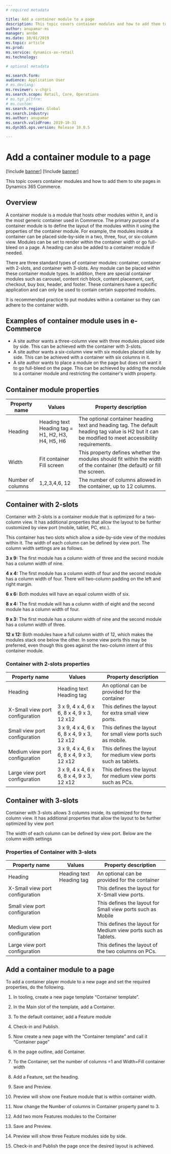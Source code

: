 ```yaml
---
# required metadata

title: Add a container module to a page
description: This topic covers container modules and how to add them to site pages in Dynamics 365 Commerce.
author: anupamar-ms
manager: annbe
ms.date: 10/01/2019
ms.topic: article
ms.prod: 
ms.service: dynamics-ax-retail
ms.technology: 

# optional metadata

ms.search.form:  
audience: Application User
# ms.devlang: 
ms.reviewer: v-chgri
ms.search.scope: Retail, Core, Operations
# ms.tgt_pltfrm: 
# ms.custom: 
ms.search.region: Global
ms.search.industry: 
ms.author: anupamar
ms.search.validFrom: 2019-10-31
ms.dyn365.ops.version: Release 10.0.5

---
```


# Add a container module to a page

[!include [banner](../includes/preview-banner.md)]
[!include [banner](../includes/banner.md)]

This topic covers container modules and how to add them to site pages in Dynamics 365 Commerce.

## Overview

A container module is a module that hosts other modules within it, and is the most generic container used in Commerce. The primary purpose of a container module is to define the layout of the modules within it using the properties of the container module. For example, the modules inside a container can be placed side-by-side in a two, three, four, or six-column view. Modules can be set to render within the container width or go full-bleed on a page. A heading can also be added to a container module if needed.

There are three standard types of container modules: container, container with 2-slots, and container with 3-slots. Any module can be placed within these container module types. In addition, there are special container modules such as carousel, content rich block, content placement, cart, checkout, buy box, header, and footer. These containers have a specific application and can only be used to contain certain supported modules. 

It is recommended practice to put modules within a container so they can adhere to the container width.

## Examples of container module uses in e-Commerce

- A site author wants a three-column view with three modules placed side by side. This can be achieved with the container with 3-slots. 
- A site author wants a six-column view with six modules placed side by side. This can be achieved with a container with six columns in it. 
- A site author wants to place a module on the page but does not want it to go full-bleed on the page. This can be achieved by adding the module to a container module and restricting the container's width property. 

## Container module properties 

| Property name     | Values                                            | Property description                                         |
| ----------------- | ------------------------------------------------- | ------------------------------------------------------------ |
| Heading           | Heading text<br/>Heading tag = H1, H2, H3, H4, H5, H6 | The optional container heading text and heading tag. The default heading tag value is H2 but it can be modified to meet accessibility requirements. |
| Width             | Fit container<br/>Fill screen                         | This property defines whether the modules should fit within the width of the container (the default) or fill the screen. |
| Number of columns | 1,2,3,4,6, 12                                     | The number of columns allowed in the container, up to 12 columns.         |

## Container with 2-slots 

Container with 2-slots is a container module that is optimized for a two-column view. It has additional properties that allow the layout to be further customized by view port (mobile, tablet, PC, etc.). 

This container has two slots which allow a side-by-side view of the modules within it. The width of each column can be defined by view port. The column width settings are as follows. 

**3 x 9:** The first module has a column width of three and the second module has a column width of nine. 

**4 x 4:** The first module has a column width of four and the second module has a column width of four. There will two-column padding on the left and right margin. 

**6 x 6:** Both modules will have an equal column width of six. 

**8 x 4:** The first module will has a column width of eight and the second module has a column width of four. 

**9 x 3:** The first module has a column width of nine and the second module has a column width of three. 

**12 x 12:** Both modules have a full column width of 12, which makes the modules stack one below the other. In some view ports this may be preferred, even though this goes against the two-column intent of this container module. 


### Container with 2-slots properties  

| Property name                   | Values                               | Property description                                         |
| ------------------------------- | ------------------------------------ | ------------------------------------------------------------ |
| Heading                         | Heading text<br/>Heading tag            | An optional can be provided for the container                |
| X-Small view port configuration | 3 x 9, 4 x 4, 6 x 6, 8 x 4, 9 x 3, 12 x12 | This defines the layout for extra small view ports.              |
| Small view port configuration   | 3 x 9, 4 x 4, 6 x 6, 8 x 4, 9 x 3, 12 x12 | This defines the layout for small view ports such as mobile.  |
| Medium view port configuration  | 3 x 9, 4 x 4, 6 x 6, 8 x 4, 9 x 3, 12 x12 | This defines the layout for medium view ports such as tablets. |
| Large view port configuration   | 3 x 9, 4 x 4, 6 x 6, 8 x 4, 9 x 3, 12 x12 | This defines the layout for medium view ports such as PCs.           |


## Container with 3-slots 

Container with 3-slots allows 3 columns inside, its optimized for three column view. It has additional properties that allow the layout to be further optimized by view port 

The width of each column can be defined by view port. Below are the column width settings 

<TBD> 

### Properties of Container with 3-slots 

| Property name                   | Values                    | Property description                                         |
| ------------------------------- | ------------------------- | ------------------------------------------------------------ |
| Heading                         | Heading text  Heading tag | An optional can be provided for the container                |
| X-Small view port configuration |                           | This defines the layout for X-Small view ports.              |
| Small view port configuration   |                           | This defines the layout for Small view ports such as Mobile  |
| Medium view port configuration  |                           | This defines the layout for Medium view ports such as Tablets. |
| Large view port configuration   |                           | This defines the layout of the two columns on PCs.           |

 

## Add a container module to a page 

To add a container player module to a new page and set the required properties, do the following.  

1. In tooling, create a new page template “Container template”. 

2. In the Main slot of the template, add a Container. 

3. To the default container, add a Feature module 

4. Check-in and Publish.  

1. Now create a new page with the “Container template” and call it “Container page” 

1. In the page outline, add Container. 

1. To the Container, set the number of columns =1 and Width=Fill container width 

1. Add a Feature, set the heading.  

1. Save and Preview. 

1. Preview will show one Feature module that is within container width. 

1. Now change the Number of columns in Container property panel to 3. 

1. Add two more Features modules to the Container 

1. Save and Preview.  

1. Preview will show three Feature modules side by side. 

1. Check-in and Publish the page once the desired layout is achieved. 
